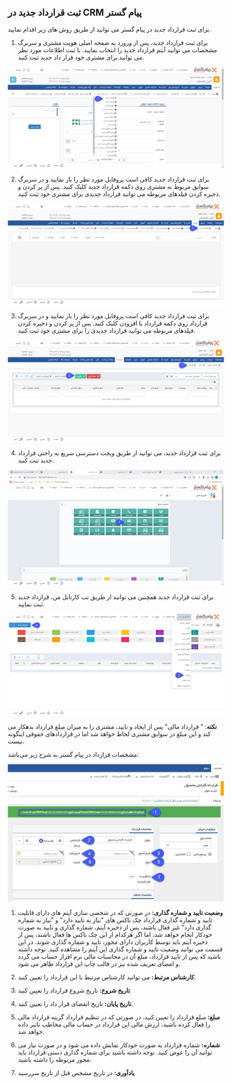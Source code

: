 ## ثبت قرارداد جدید در CRM  پیام گستر
برای ثبت قرارداد جدید در پیام گستر می توانید از طریق روش های زیر اقدام نمایید.
1.	برای ثبت قرارداد جدید، پس از ورورد به صفحه اصلی هویت مشتری و سربرگ مشخصات می توانید آیتم قرارداد جدید را انتخاب نمایید. با ثبت اطلاعات مورد نظر می توانید برای مشتری خود قرار داد جدید ثبت کنید.

![ثبت قرارداد جدید 1](./Images/Contract-Registration1.png)



2.	برای ثبت قرارداد جدید کافی است پروفایل مورد نظر را باز نمایید و در سربرگ سوابق مربوط به مشتری روی دکمه قرارداد جدید کلیک کنید. پس از پر کردن  و ذخیره کردن فیلدهای مربوطه می توانید قرارداد جدیدی برای مشتری خود ثبت کنید.

![ثبت قرارداد جدید 2](./Images/Contract-Registration2.png)


3.	برای ثبت قرارداد جدید کافی است پروفایل مورد نظر را باز نمایید و در سربرگ قرارداد روی دکمه قرارداد یا افزودن کلیک کنید. پس از پر کردن  و ذخیره کردن فیلدهای مربوطه می توانید قرارداد جدیدی را برای مشتری خود ثبت کنید.

![ثبت قرارداد جدید 3](./Images/Contract-Registration3.png)


4.	برای ثبت قرارداد جدید، می توانید از طریق ویجت دسترسی سریع به راحتی قرارداد جدید ثبت کنید.

![ثبت قرارداد جدید 4](./Images/Contract-Registration4.png)

5. برای ثبت قرارداد جدید همچنین می توانید از طریق تب کارتابل من، قرارداد جدید ثبت نمایید.

![ثبت قرارداد جدید 5](./Images/Contract-Registration5.png)





**نکته**: " قرارداد مالی" پس از ایجاد و تایید، مشتری را به میزان مبلغ قرارداد بدهکار می کند و این مبلغ در سوابق مشتری لحاظ خواهد شد اما در قراردادهای حقوقی اینگونه نیست.

مشخصات قرارداد در پیام گستر به شرح زیر می‌باشد:

![مشخصات قرارداد جدید](./Images/NewContract.jpg)

1. **وضعیت تایید و شماره گذاری:** در صورتی که در شخصی سازی آیتم های دارای قابلیت تایید و شماره گذاری قرارداد چک باکس های "نیاز به تایید دارد" و "نیاز به شماره گذاری دارد" غیر فعال باشند، پس از ذخیره آیتم، شماره گذاری و تایید به صورت خودکار انجام خواهد شد، اما اگر هرکدام از این چک باکس ها فعال باشند، پس از ذخیره آیتم باید توسط کاربران دارای مجوز، تایید و شماره گذاری شوند. در این قسمت می توانید وضعیت تایید و شماره گذاری این آیتم را مشاهده کنید. توجه داشته باشید که پس از تایید قرارداد، مبلغ آن در محاسبات مالی نرم افزار حساب می گردد و امضای تعریف شده نیز در قالب چاپ این قرارداد ظاهر می شود.

2. **کارشناس مرتبط:** می توانید کارشناس مرتبط با این قرارداد را تعیین کنید.

3. **تاریخ شروع:** تاریخ شروع قرارداد را تعیین کنید.
4. **تاریخ پایان:** تاریخ انقضای قرار داد را تعیین کنید.
5. **مبلغ:**  مبلغ قرارداد را تعیین کنید. در صورتی که در تنظیم قرارداد گزینه قرارداد مالی را فعال کرده باشید، ارزش مالی این قرارداد در حساب مالی مخاطب تاثیر داده خواهد شد. 
6. **شماره:**  شماره قرارداد به صورت خودکار نمایش داده می شود و در صورت نیاز می توانید آن را عوض کنید. توجه داشته باشید برای شماره گذاری دستی قرارداد باید مجوز مربوطه را داشته باشید.
7. **یادآوری:** در تاریخ مشخص قبل از تاریخ سررسید 
